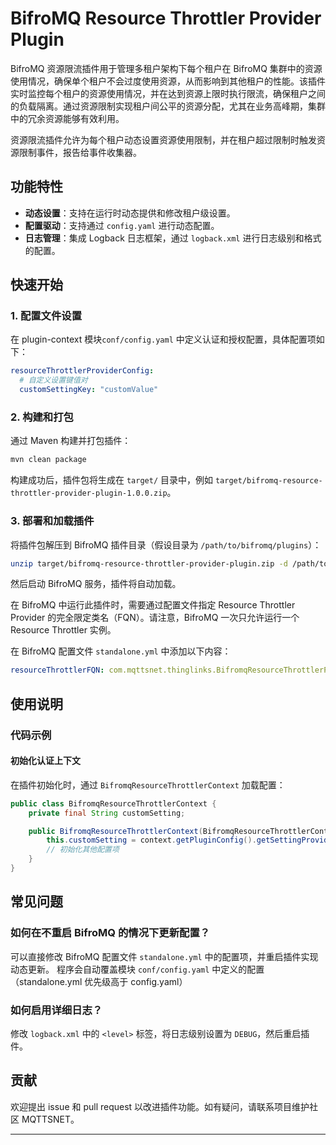 # BifroMQ Resource Throttler Provider Plugin

BifroMQ 资源限流插件用于管理多租户架构下每个租户在 BifroMQ
集群中的资源使用情况，确保单个租户不会过度使用资源，从而影响到其他租户的性能。该插件实时监控每个租户的资源使用情况，并在达到资源上限时执行限流，确保租户之间的负载隔离。通过资源限制实现租户间公平的资源分配，尤其在业务高峰期，集群中的冗余资源能够有效利用。

资源限流插件允许为每个租户动态设置资源使用限制，并在租户超过限制时触发资源限制事件，报告给事件收集器。

## 功能特性

- **动态设置**：支持在运行时动态提供和修改租户级设置。
- **配置驱动**：支持通过 `config.yaml` 进行动态配置。
- **日志管理**：集成 Logback 日志框架，通过 `logback.xml` 进行日志级别和格式的配置。

## 快速开始

### 1. 配置文件设置

在 plugin-context 模块`conf/config.yaml` 中定义认证和授权配置，具体配置项如下：

```yaml
resourceThrottlerProviderConfig:
  # 自定义设置键值对
  customSettingKey: "customValue"
```

### 2. 构建和打包

通过 Maven 构建并打包插件：

```bash
mvn clean package
```

构建成功后，插件包将生成在 `target/` 目录中，例如 `target/bifromq-resource-throttler-provider-plugin-1.0.0.zip`。

### 3. 部署和加载插件

将插件包解压到 BifroMQ 插件目录（假设目录为 `/path/to/bifromq/plugins`）：

```bash
unzip target/bifromq-resource-throttler-provider-plugin.zip -d /path/to/bifromq/plugins/
```

然后启动 BifroMQ 服务，插件将自动加载。

在 BifroMQ 中运行此插件时，需要通过配置文件指定 Resource Throttler Provider 的完全限定类名（FQN）。请注意，BifroMQ 一次只允许运行一个
Resource Throttler 实例。

在 BifroMQ 配置文件 `standalone.yml` 中添加以下内容：

```yaml
resourceThrottlerFQN: com.mqttsnet.thinglinks.BifromqResourceThrottlerPluginResourceThrottlerProvider
```

## 使用说明

### 代码示例

#### 初始化认证上下文

在插件初始化时，通过 `BifromqResourceThrottlerContext` 加载配置：

```java
public class BifromqResourceThrottlerContext {
    private final String customSetting;

    public BifromqResourceThrottlerContext(BifromqResourceThrottlerContext context) {
        this.customSetting = context.getPluginConfig().getSettingProviderConfig().getCustomSettingKey();
        // 初始化其他配置项
    }
}

```

## 常见问题

### 如何在不重启 BifroMQ 的情况下更新配置？

可以直接修改 BifroMQ 配置文件 `standalone.yml` 中的配置项，并重启插件实现动态更新。
程序会自动覆盖模块 `conf/config.yaml` 中定义的配置（standalone.yml 优先级高于 config.yaml）

### 如何启用详细日志？

修改 `logback.xml` 中的 `<level>` 标签，将日志级别设置为 `DEBUG`，然后重启插件。

## 贡献

欢迎提出 issue 和 pull request 以改进插件功能。如有疑问，请联系项目维护社区 MQTTSNET。

--- 
